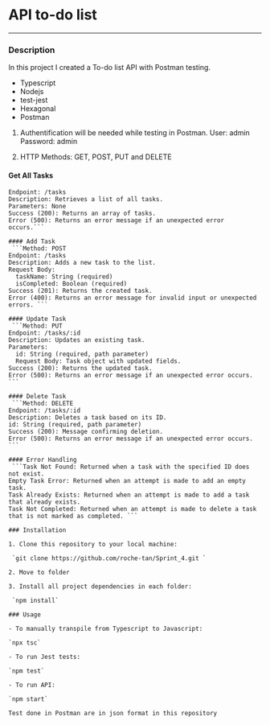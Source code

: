 # API to-do list

---

### Description

In this project I created a To-do list API with Postman testing.

- Typescript
- Nodejs
- test-jest
- Hexagonal
- Postman

1. Authentification will be needed while testing in Postman.
   User: admin
   Password: admin

2. HTTP Methods: GET, POST, PUT and DELETE
#### Get All Tasks
  ```Method: GET
  Endpoint: /tasks
  Description: Retrieves a list of all tasks.
  Parameters: None
  Success (200): Returns an array of tasks.
  Error (500): Returns an error message if an unexpected error occurs.```

#### Add Task
   ```Method: POST
  Endpoint: /tasks
  Description: Adds a new task to the list.
  Request Body:
    taskName: String (required)
    isCompleted: Boolean (required)
  Success (201): Returns the created task.
  Error (400): Returns an error message for invalid input or unexpected errors. ```

#### Update Task
   ```Method: PUT
  Endpoint: /tasks/:id
  Description: Updates an existing task.
  Parameters:
    id: String (required, path parameter)
    Request Body: Task object with updated fields.
  Success (200): Returns the updated task.
  Error (500): Returns an error message if an unexpected error occurs. ```

#### Delete Task
   ```Method: DELETE
  Endpoint: /tasks/:id
  Description: Deletes a task based on its ID.
  id: String (required, path parameter)
  Success (200): Message confirming deletion.
  Error (500): Returns an error message if an unexpected error occurs. ```

#### Error Handling
   ```Task Not Found: Returned when a task with the specified ID does not exist.
  Empty Task Error: Returned when an attempt is made to add an empty task.
  Task Already Exists: Returned when an attempt is made to add a task that already exists.
  Task Not Completed: Returned when an attempt is made to delete a task that is not marked as completed. ```

### Installation

1. Clone this repository to your local machine:

   `git clone https://github.com/roche-tan/Sprint_4.git `

2. Move to folder

3. Install all project dependencies in each folder:

   `npm install`

### Usage

- To manually transpile from Typescript to Javascript:

  `npx tsc`

- To run Jest tests:

  `npm test`

- To run API:
  
  `npm start`

Test done in Postman are in json format in this repository
